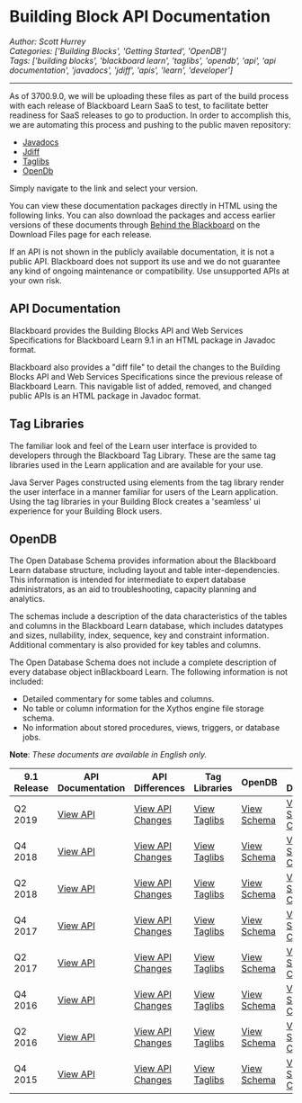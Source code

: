 # Building Block API Documentation
*Author: Scott Hurrey*  
*Categories: ['Building Blocks', 'Getting Started', 'OpenDB']*  
*Tags: ['building blocks', 'blackboard learn', 'taglibs', 'opendb', 'api', 'api documentation', 'javadocs', 'jdiff', 'apis', 'learn', 'developer']*  
<hr />
As of 3700.9.0, we will be uploading these files as part of the build process
with each release of Blackboard Learn SaaS to test, to facilitate better
readiness for SaaS releases to go to production. In order to accomplish this,
we are automating this process and pushing to the public maven repository:

  * [Javadocs](https://bbprepo.blackboard.com/content/repositories/public/bbdn/javadocs/)
  * [Jdiff](https://bbprepo.blackboard.com/content/repositories/public/bbdn/jdiff/)
  * [Taglibs](https://bbprepo.blackboard.com/content/repositories/public/bbdn/taglibs/)
  * [OpenDb](https://bbprepo.blackboard.com/content/repositories/public/bbdn/schema/)

Simply navigate to the link and select your version.

You can view these documentation packages directly in HTML using the following
links. You can also download the packages and access earlier versions of these
documents through [Behind the
Blackboard](https:///blackboard.secure.force.com/) on the Download
Files page for each release.

If an API is not shown in the publicly available documentation, it is not a
public API. Blackboard does not support its use and we do not guarantee any
kind of ongoing maintenance or compatibility. Use unsupported APIs at your own
risk.

## API Documentation

Blackboard provides the Building Blocks API and Web Services Specifications
for Blackboard Learn 9.1 in an HTML package in Javadoc format.

Blackboard also provides a "diff file" to detail the changes to the Building
Blocks API and Web Services Specifications since the previous release of
Blackboard Learn. This navigable list of added, removed, and changed public
APIs is an HTML package in Javadoc format.

## Tag Libraries

The familiar look and feel of the Learn user interface is provided to
developers through the Blackboard Tag Library. These are the same tag
libraries used in the Learn application and are available for your use.

Java Server Pages constructed using elements from the tag library render the
user interface in a manner familiar for users of the Learn application. Using
the tag libraries in your Building Block creates a 'seamless' ui experience
for your Building Block users.

## OpenDB

The Open Database Schema provides information about the Blackboard Learn
database structure, including layout and table inter-dependencies. This
information is intended for intermediate to expert database administrators, as
an aid to troubleshooting, capacity planning and analytics.

The schemas include a description of the data characteristics of the tables
and columns in the Blackboard Learn database, which includes datatypes and
sizes, nullability, index, sequence, key and constraint information.
Additional commentary is also provided for key tables and columns.

The Open Database Schema does not include a complete description of every
database object inBlackboard Learn. The following information is not included:

  * Detailed commentary for some tables and columns.
  * No table or column information for the Xythos engine file storage schema.
  * No information about stored procedures, views, triggers, or database jobs.

**Note**: _These documents are available in English only._

9.1 Release | API Documentation| API Differences | Tag Libraries | OpenDB | OpenDB Differences
---|---|---|---|---|---
Q2 2019 | [View API](https://library.blackboard.com/ref/09437c98-d952-421f-81d4-b5a1c9f89c9b/index.htm) | [View API Changes](https://library.blackboard.com/ref/y65c3b9e-c472-4826-8fd2-195075c37ff9/index.htm) | [View Taglibs](https://library.blackboard.com/ref/f2b33f1e-98e0-4971-84e4-75594a6040aa/index.htm) | [View Schema](https://library.blackboard.com/ref/6d327177-0ef6-455d-86cd-c186e8072a6a/index.htm) | [View Schema Changes](https://library.blackboard.com/d/%3F1485ef2d-b562-462f-a2dc-6d1cefd97c49)
Q4 2018 | [View API](https://library.blackboard.com/ref/15075edc-3eb9-41d6-a6cb-3d458b5ce911/index.htm) | [View API Changes](https://library.blackboard.com/ref/449c612-a9bf-4ffe-8852-759d39ab513a/index.htm) | [View Taglibs](https://library.blackboard.com/d/%3Fafdffb64-2cac-4be1-90e4-d0cc689e5cab) | [View Schema](https://library.blackboard.com/ref/131b1542-9787-4925-91fd-3d680b9239ef/index.htm) | [View Schema Changes](https://library.blackboard.com/d/%3Fb376cca5-0aa1-4671-bdf8-439cf0310234)
Q2 2018 | [View API](https://library.blackboard.com/d/%3Fafae3973-a6ad-4c93-b774-072ea66f4acf) | [View API Changes](https://library.blackboard.com/d/%3F811d9a38-a015-4fde-b55e-d56b54b9bb50) | [View Taglibs](https://library.blackboard.com/d/%3F3568f4bb-7b95-44e7-aa33-40088b6e40c8) | [View Schema](https://library.blackboard.com/ref/21b2b960-4389-46fb-95c7-b328a911a10a) | [View Schema Changes](https://library.blackboard.com/d/%3F25a87d84-2b36-4c96-b480-748304e5b32d)
Q4 2017 | [View API](https://library.blackboard.com/ref/e298c16a-936a-4af6-ad2f-65ab8221dcb5) | [View API Changes](https://library.blackboard.com/ref/6857f214-7d38-4a81-b266-057d0a7f56b5) | [View Taglibs](https://library.blackboard.com/ref/c1cec285-55a0-4be4-a587-dd5f4ca4c37c) | [View Schema](https://library.blackboard.com/d/%3F71047b43-8053-4231-9a09-46ab68abeecb) | [View Schema Changes](https://library.blackboard.com/d/%3F35d204a4-c93f-41b7-b20c-fb1b2c97f1c5)
Q2 2017 | [View API](https://library.blackboard.com/ref/51f820b3-25a9-459b-b6bd-2a4fe6aedd8f/index.htm) | [View API Changes](https://library.blackboard.com/d/%3Fd1b8d3de-20fc-4e06-a4c0-f561651cdd4f) | [View Taglibs](https://library.blackboard.com/d/%3F5e058282-b48c-462c-a99b-63050c201f35) | [View Schema](https://library.blackboard.com/d/%3F6e77844c-183a-4bce-b229-72961fe03e31) | [View Schema Changes](https://help.blackboard.com/sites/default/files/documents/2017-06/Open_Database_Schema_Changes_Between_Learn_9.1_Q2_2017_and_Q4_2016_PDF.pdf)
Q4 2016 | [View API](https://library.blackboard.com/d/%3F78e2d337-a6b3-4483-98b0-ac2a491f1135) | [View API Changes](https://library.blackboard.com/d/%3F21756462-9964-4341-bb9a-92a3f6d1e666) | [View Taglibs](https://library.blackboard.com/d/%3F2af249ea-1073-4c77-97ea-90d14c80f2a5) | [View Schema](https://library.blackboard.com/d/%3Fb292c30f-4e6d-4211-8a2c-f28a12bfd3fd) | [View Schema Changes](https://library.blackboard.com/d/%3F787fa359-e8da-434c-aa1a-0a22e85a975b)
Q2 2016 | [View API](https://library.blackboard.com/ref/16ce28ed-bbca-4c63-8a85-8427e135a710/index.htm) | [View API Changes](https://library.blackboard.com/ref/a01f4394-da90-4624-8e61-0f9f2de7d933%2Findex.htm) | [View Taglibs](https://library.blackboard.com/ref/ece618d2-a7c2-488d-a816-c5a92ff09cd6/index.htm) | [View Schema](https://library.blackboard.com/ref/a8859dd1-b28a-40e0-9aa4-763cf0d65e04/index.htm) | [View Schema Changes](https://library.blackboard.com/d/%3F568ab32e-1995-4926-984c-21bf207e3d95)
Q4 2015 | [View API](https://library.blackboard.com/ref/564b246f-4b44-4e85-881e-3731b8a3fe45/index.html) | [View API Changes](https://library.blackboard.com/ref/62ff4d8c-ade4-49aa-ac79-61ba8da42a62/changes.html) | [View Taglibs](https://library.blackboard.com/ref/8ff5b468-6512-46a3-bc0b-2309de00b802/index.html) | [View Schema](https://library.blackboard.com/ref/589ebf8f-b007-425d-91ec-27d53e40fde4/index.html) | [View Schema Changes](https://library.blackboard.com/d/%3F1b3d9189-f935-4a04-bee8-f6628e454571)

